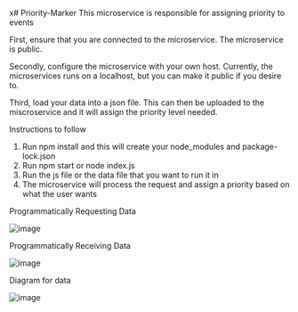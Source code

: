 x# Priority-Marker
This microservice is responsible for assigning priority to events

First, ensure that you are connected to the microservice. The microservice is public.

Secondly, configure the microservice with your own host. Currently, the microservices runs on
a localhost, but you can make it public if you desire to.

Third, load your data into a json file. This can then be uploaded to the miscroservice and it
will assign the priority level needed.

Instructions to follow

1) Run npm install and this will create your node_modules and package-lock.json
2) Run npm start or node index.js
3) Run the js file or the data file that you want to run it in
4) The microservice will process the request and assign a priority based on what the user wants

Programmatically Requesting Data

![image](https://github.com/user-attachments/assets/a317b7af-3ec7-4eb5-b444-4c860f8793a1)

Programmatically Receiving Data

![image](https://github.com/user-attachments/assets/90cb5a0e-5a25-4a34-92ea-e85a7d985feb)

Diagram for data

![image](https://github.com/user-attachments/assets/14561c39-9bed-4eeb-b895-abe8ad3e25bb)
